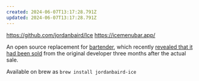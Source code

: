 ```yaml
---
created: 2024-06-07T13:17:28.791Z
updated: 2024-06-07T13:17:28.791Z
---
```

https://github.com/jordanbaird/Ice
https://icemenubar.app/

An open source replacement for [bartender](https://www.macbartender.com/), which recently [revealed that it had been sold](https://www.macrumors.com/2024/06/04/bartender-mac-app-new-owner/) from the original developer three months after the actual sale.

Available on brew as `brew install jordanbaird-ice`